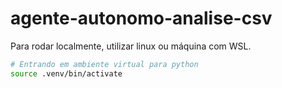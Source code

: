 # agente-autonomo-analise-csv

Para rodar localmente, utilizar linux ou máquina com WSL.

```bash
# Entrando em ambiente virtual para python
source .venv/bin/activate

```
